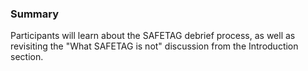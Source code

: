 ### Summary

Participants will learn about the SAFETAG debrief process, as well as revisiting the "What SAFETAG is not" discussion from the Introduction section.
